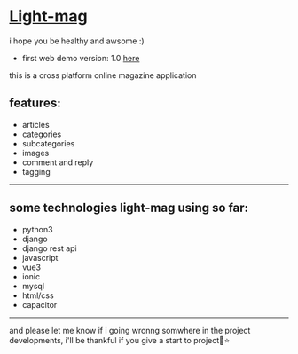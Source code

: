 # [Light-mag](https://light-mag.ir)
i hope you be healthy and awsome :)

* first web demo version: 1.0 [here](https://light-mag.ir)

this is a cross platform online magazine application

## features:
* articles
* categories
* subcategories
* images
* comment and reply
* tagging
----

## some technologies light-mag using so far:
* python3
* django
* django rest api
* javascript
* vue3
* ionic
* mysql
* html/css
* capacitor
----
and please let me know if i going wronng somwhere in the project developments, i'll be thankful if you give a start to project💓⭐